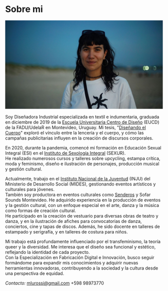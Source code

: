 # Sobre mi

![yo](../images/me.jpeg)

Soy Diseñadora Industrial especializada en textil e indumentaria, graduada en diciembre de 2019 de la [Escuela Universitaria Centro de Diseño](https://www.fadu.edu.uy/eucd/institucion/) (EUCD) de la FADU/UdelaR en Montevideo, Uruguay. Mi tesis, "[Diseñando el Cuerpo](https://www.colibri.udelar.edu.uy/jspui/handle/20.500.12008/39703)" exploró el vínculo entre la lencería y el cuerpo, y cómo las campañas publicitarias influyen en la creación de discursos corporales. 

En 2020, durante la pandemia, comencé mi formación en Educación Sexual Integral (ESI) en el [Instituto de Sexología Integral](http://www.sexur.uy/) (SEXUR). <br>
He realizado numerosos cursos y talleres sobre upcycling, estampa crítica, moda y feminismo, diseño e ilustración de personajes, producción musical y gestión cultural.

Actualmente, trabajo en el [Instituto Nacional de la Juventud](https://www.gub.uy/ministerio-desarrollo-social/juventud) (INJU) del Ministerio de Desarrollo Social (MIDES), gestionando eventos artísticos y culturales para jóvenes. <br>
También soy productora en eventos culturales como [Senderos](https://www.instagram.com/quebradauy/) y Sofar Sounds Montevideo. He adquirido experiencia en la producción de eventos y la gestión cultural, con un enfoque especial en el arte, danza y la música como formas de creación cultural. <br>
He participado en la creación de vestuario para diversas obras de teatro y danza, y en la ilustración de afiches para convocatorias de danza, conciertos, cine y tapas de discos. Además, he sido docente en talleres de estampado y serigrafía, y en talleres de costura para niños.

Mi trabajo está profundamente influenciado por el transfeminismo, la teoría queer y la diversidad. Me interesa que el diseño sea funcional y estético, reflejando la identidad de cada proyecto. <br>
Con la Especialización en Fabricación Digital e Innovación, busco seguir formándome para expandir mis conocimientos y adquirir nuevas herramientas innovadoras, contribuyendo a la sociedad y la cultura desde una perspectiva de equidad.


_Contacto:_
mlurossi@gmail.com 
+598 98973770
